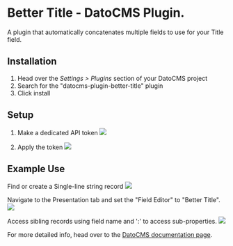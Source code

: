 # Better Title - DatoCMS Plugin.

A plugin that automatically concatenates multiple fields to use for your Title field.

## Installation

1. Head over the *Settings > Plugins* section of your DatoCMS project
2. Search for the "datocms-plugin-better-title" plugin
3. Click install

## Setup
1. Make a dedicated API token
![]('make-api-key.jpg')

2. Apply the token
![]('apply-api-key.jpg')

## Example Use
Find or create a Single-line string record
![]('locate-single-line-string.png')

Navigate to the Presentation tab and set the "Field Editor" to "Better Title".
![]('access-better-title.jpg')

Access sibling records using field name and ':' to access sub-properties. 
![]('example-fields.png')

For more detailed info, head over to the [DatoCMS documentation page](https://www.datocms.com/docs/plugins/install/).
